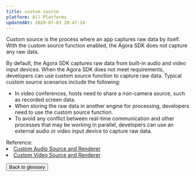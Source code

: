 ```yaml
---
title: custom source
platform: All Platforms
updatedAt: 2020-07-03 20:47:24
---
```

Custom source is the process where an app captures raw data by itself. With the custom source function enabled, the Agora SDK does not capture any raw data.

By default, the Agora SDK captures raw data from built-in audio and video input devices. When the Agora SDK does not meet requirements, developers can use custom source function to capture raw data. Typical custom source scenarios include the following: 

- In video conferences, hosts need to share a non-camera source, such as recorded screen data.
- When storing the raw data in another engine for processing, developers need to use the custom source function.
- To avoid any conflict between real-time communication and other processes that may be working in parallel, developers can use an external audio or video input device to capture raw data.

<div class="alert info">Reference:<li><a href="https://docs.agora.io/en/Interactive%20Broadcast/custom_audio_android?platform=Android">Custom Audio Source and Renderer</a></li><li><a href="https://docs.agora.io/en/Interactive%20Broadcast/custom_video_android?platform=Android">Custom Video Source and Renderer</a></li></div>

<a href="./terms"><button>Back to glossary</button></a>